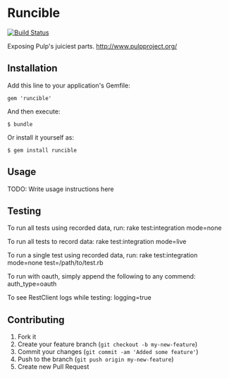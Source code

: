 # Runcible

[![Build Status](https://secure.travis-ci.org/Katello/runcible.png)](http://travis-ci.org/Katello/runcible)

Exposing Pulp's juiciest parts. http://www.pulpproject.org/

## Installation

Add this line to your application's Gemfile:

    gem 'runcible'

And then execute:

    $ bundle

Or install it yourself as:

    $ gem install runcible

## Usage

TODO: Write usage instructions here

## Testing

To run all tests using recorded data, run:
   rake test:integration mode=none

To run all tests to record data:
   rake test:integration mode=live

To run a single test using recorded data, run:
   rake test:integration mode=none test=/path/to/test.rb

To run with  oauth, simply append the following to any commend:
   auth_type=oauth

To see RestClient logs while testing:
  logging=true

## Contributing

1. Fork it
2. Create your feature branch (`git checkout -b my-new-feature`)
3. Commit your changes (`git commit -am 'Added some feature'`)
4. Push to the branch (`git push origin my-new-feature`)
5. Create new Pull Request
